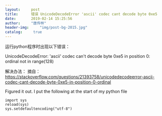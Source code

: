 ```yaml
---
layout:		post
title: 		错误 UnicodeDecodeError 'ascii' codec cant decode byte 0xe5 in position 0 ordinal not in range(128)
date: 		2019-02-14 15:25:56
author:		"唐传林"
header-img: 	"img/post-bg-2015.jpg"
catalog:	 true
---
```



运行python程序时出现以下错误：

UnicodeDecodeError: 'ascii' codec can't decode byte 0xe5 in position 0: ordinal not in range(128)



解决办法：
摘自：https://stackoverflow.com/questions/21393758/unicodedecodeerror-ascii-codec-cant-decode-byte-0xe5-in-position-0-ordinal

Figured it out.
I put the following at the start of my python file
```linux
import sys
reload(sys)
sys.setdefaultencoding("utf-8")
```
